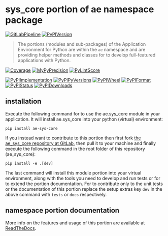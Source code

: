 <!--
  THIS FILE IS EXCLUSIVELY MAINTAINED IN THE NAMESPACE ROOT PACKAGE. CHANGES HAVE TO BE DONE THERE.
  All changes will be deployed automatically to all the portions of this namespace package.
-->
# sys_core portion of ae namespace package

[![GitLabPipeline](https://img.shields.io/gitlab/pipeline/ae-group/ae_sys_core/master?logo=python)](
    https://gitlab.com/ae-group/ae_sys_core)
[![PyPIVersion](https://img.shields.io/pypi/v/ae_sys_core)](
    https://pypi.org/project/ae-sys-core/#history)

>The portions (modules and sub-packages) of the Application Environment for Python are within
the `ae` namespace and are providing helper methods and classes for to develop
full-featured applications with Python.

[![Coverage](https://ae-group.gitlab.io/ae_sys_core/coverage.svg)](
    https://ae-group.gitlab.io/ae_sys_core/coverage/ae_sys_core_py.html)
[![MyPyPrecision](https://ae-group.gitlab.io/ae_sys_core/mypy.svg)](
    https://ae-group.gitlab.io/ae_sys_core/lineprecision.txt)
[![PyLintScore](https://ae-group.gitlab.io/ae_sys_core/pylint.svg)](
    https://ae-group.gitlab.io/ae_sys_core/pylint.log)

[![PyPIImplementation](https://img.shields.io/pypi/implementation/ae_sys_core)](
    https://pypi.org/project/ae-sys-core/)
[![PyPIPyVersions](https://img.shields.io/pypi/pyversions/ae_sys_core)](
    https://pypi.org/project/ae-sys-core/)
[![PyPIWheel](https://img.shields.io/pypi/wheel/ae_sys_core)](
    https://pypi.org/project/ae-sys-core/)
[![PyPIFormat](https://img.shields.io/pypi/format/ae_sys_core)](
    https://pypi.org/project/ae-sys-core/)
[![PyPIStatus](https://img.shields.io/pypi/status/ae_sys_core)](
    https://libraries.io/pypi/ae-sys-core)
[![PyPIDownloads](https://img.shields.io/pypi/dm/ae_sys_core)](
    https://pypi.org/project/ae-sys-core/#files)


## installation


Execute the following command for to use the ae.sys_core module in your
application. It will install ae.sys_core into your python (virtual) environment:
 
```shell script
pip install ae-sys-core
```

If you instead want to contribute to this portion then first fork
[the ae_sys_core repository at GitLab](https://gitlab.com/ae-group/ae_sys_core "ae.sys_core code repository"),
then pull it to your machine and finally execute the following command in the root folder
of this repository (ae_sys_core):

```shell script
pip install -e .[dev]
```

The last command will install this module portion into your virtual environment, along with
the tools you need to develop and run tests or for to extend the portion documentation.
For to contribute only to the unit tests or the documentation of this portion replace
the setup extras key `dev` in the above command with `tests` or `docs` respectively.


## namespace portion documentation

More info on the features and usage of this portion are available at
[ReadTheDocs](https://ae.readthedocs.io/en/latest/_autosummary/ae.sys_core.html#module-ae.sys_core
"ae_sys_core documentation").

<!-- Common files version 0.0.60 deployed version 0.1.20 (with 0.0.60)
     to https://gitlab.com/ae-group as ae_sys_core module as well as
     to https://ae-group.gitlab.io with CI check results as well as
     to https://pypi.org/project/ae-sys-core as namespace portion ae-sys-core.
-->
